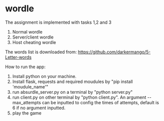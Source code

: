 # wordle
The assignment is implemented with tasks 1,2 and 3
 1. Normal wordle
 2. Server/client wordle
 3. Host cheating wordle

The words list is downloaded from:
https://github.com/darkermango/5-Letter-words

How to run the app:
1. Install python on your machine.
2. Install flask, requests and required moudules by "pip install 'moudule_name'"
3. run absurdle_server.py on a terminal by "python server.py"
4. run client.py on other terminal by "python client.py". An argument --max_attempts can be inputted to config the times of attempts, default is 6 if no argument inputted.
5. play the game

